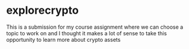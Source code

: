 # explorecrypto
This is a submission for my course assignment where we can choose a topic to work on and I thought it makes a lot of sense to take this opportunity to learn more about crypto assets
